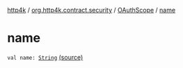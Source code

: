 [http4k](../../index.md) / [org.http4k.contract.security](../index.md) / [OAuthScope](index.md) / [name](./name.md)

# name

`val name: `[`String`](https://kotlinlang.org/api/latest/jvm/stdlib/kotlin/-string/index.html) [(source)](https://github.com/http4k/http4k/blob/master/http4k-contract/src/main/kotlin/org/http4k/contract/security/OAuthSecurity.kt#L25)